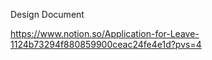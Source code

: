 
Design Document

https://www.notion.so/Application-for-Leave-1124b73294f880859900ceac24fe4e1d?pvs=4
